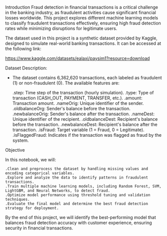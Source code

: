 Introduction
Fraud detection in financial transactions is a critical challenge in the banking industry, as fraudulent activities cause significant financial losses worldwide. This project explores different machine learning models to classify fraudulent transactions effectively, ensuring high fraud detection rates while minimizing disruptions for legitimate users.

The dataset used in this project is a synthetic dataset provided by Kaggle, designed to simulate real-world banking transactions. It can be accessed at the following link:

https://www.kaggle.com/datasets/ealaxi/paysim1?resource=download

Dataset Description: 
 - The dataset contains 6,362,620 transactions, each labeled as fraudulent (1) or non-fraudulent (0). The available features are:

    .step: Time step of the transaction (hourly simulation).
    .type: Type of transaction (CASH_OUT, PAYMENT, TRANSFER, etc.).
    .amount: Transaction amount.
    .nameOrig: Unique identifier of the sender.
    .oldbalanceOrg: Sender's balance before the transaction.
    .newbalanceOrig: Sender's balance after the transaction.
    .nameDest: Unique identifier of the recipient.
    .oldbalanceDest: Recipient's balance before the transaction.
    .newbalanceDest: Recipient's balance after the transaction.
    .isFraud: Target variable (1 = Fraud, 0 = Legitimate).
    .isFlaggedFraud: Indicates if the transaction was flagged as fraud by the system.
   
Objective

  In this notebook, we will:
  
    .Clean and preprocess the dataset by handling missing values and encoding categorical variables.
    .Explore and analyze the data to identify patterns in fraudulent transactions.
    .Train multiple machine learning models, including Random Forest, SVM, LightGBM, and Neural Networks, to detect fraud.
    .Optimize model performance using threshold tuning and validation techniques.
    .Evaluate the final model and determine the best fraud detection strategy for deployment.

By the end of this project, we will identify the best-performing model that balances fraud detection accuracy with customer experience, ensuring security in financial transactions. 
